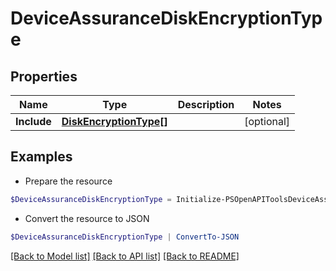 # DeviceAssuranceDiskEncryptionType
## Properties

Name | Type | Description | Notes
------------ | ------------- | ------------- | -------------
**Include** | [**DiskEncryptionType[]**](DiskEncryptionType.md) |  | [optional] 

## Examples

- Prepare the resource
```powershell
$DeviceAssuranceDiskEncryptionType = Initialize-PSOpenAPIToolsDeviceAssuranceDiskEncryptionType  -Include null
```

- Convert the resource to JSON
```powershell
$DeviceAssuranceDiskEncryptionType | ConvertTo-JSON
```

[[Back to Model list]](../README.md#documentation-for-models) [[Back to API list]](../README.md#documentation-for-api-endpoints) [[Back to README]](../README.md)

